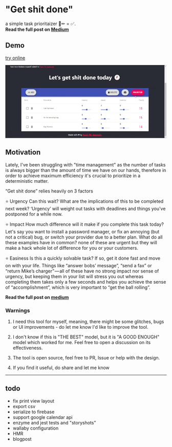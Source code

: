 # "Get shit done"
a simple task prioritaizer 📃✏ = ✅.  
**Read the full post on [Medium](https://medium.com/@kaminskypavel/why-i-developed-get-shit-done-app-and-why-you-should-be-using-it-too-d3207e13ae6e)**

## Demo
[try online](https://get-shit-done.pavel-kaminsky.com/)

![demo image](./assets/demo.gif)

## Motivation

Lately, I've been struggling with "time management" as the number of tasks is always bigger than the amount of time we have on our hands, therefore in order to achieve maximum efficiency it's crucial to prioritize in a deterministic matter.

“Get shit done” relies heavily on 3 factors

⭐ Urgency
Can this wait? What are the implications of this to be completed next week? 
‘Urgency’ will weight out tasks with deadlines and things you’ve postponed for a while now.

⭐ Impact
How much difference will it make if you complete this task today? 
Let's say you want to install a password manager, or fix an annoying (but not a critical) bug, or switch your provider due to a better plan.
What do all these examples have in common? none of these are urgent but they will make a hack whole lot of difference for you or your customers.

⭐ Easiness
Is this a quickly solvable task? If so, get it done fast and move on with your life. Things like “answer bobs’ message”, “send a fax” or
“return Mike’s charger” — all of these have no strong impact nor sense of urgency, but keeping them in your list will stress you out whereas completing them takes only a few seconds and helps you achieve the sense of “accomplishment”, which is very important to “get the ball rolling”.

**Read the full post on [medium](https://medium.com/@kaminskypavel/why-i-developed-get-shit-done-app-and-why-you-should-be-using-it-too-d3207e13ae6e)**
   
### Warnings    

1. I need this tool for myself, meaning, there might be some glitches, bugs or UI improvements - do let me know I'd like to improve the tool.

2.  I don't know if this is "THE BEST" model, but it is "A GOOD ENOUGH" model which worked for me. Feel free to open a discussion on its effectiveness.

3. The tool is open source, feel free to PR, Issue or help with the design.

4. If you find it useful, do share and let me know

----


## todo 

* fix print view layout
* export csv
* serialize to firebase
* support google calendar api
* enzyme and jest tests and "storyshots" 
* wallaby configuration
* HMR 
* blogpost
